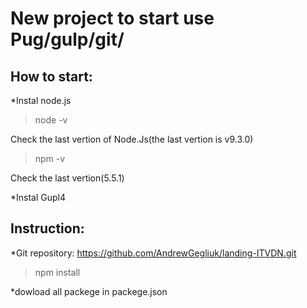 # New project to start use Pug/gulp/git/

## How to start:

*Instal node.js
>node -v

Check the last vertion of Node.Js(the last vertion is v9.3.0)

>npm -v

Check the last vertion(5.5.1)

*Instal Gupl4

## Instruction:

*Git repository: https://github.com/AndrewGegliuk/landing-ITVDN.git

>npm install 

*dowload all packege in packege.json